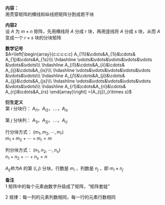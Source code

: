 **内容：**  
用贯穿矩阵的横线和纵线把矩阵分割成若干块  
  
**内容2**  
设 $A$ 为 $m\times n$ 矩阵，先用横线将 $A$ 分成 $r$ 块，再用竖线将 $A$ 分成 $s$ 块，从而 $A$ 变成一个 $r\times s$ 块的分块矩阵  
  
**数学记号**  
$A=\left[\begin{array}{c:c:c:c:c}  
A_{11}&\cdots&A_{1i}&\cdots&  
A_{1j}&\cdots&A_{1s}\\\  
\hdashline  
\vdots&\vdots&\vdots&\vdots&\vdots  
&\vdots&\vdots\\\  
\hdashline  
A_{i1}&\cdots&A_{ii}&\cdots&  
A_{ij}&\cdots&A_{is}\\\  
\hdashline  
\vdots&\vdots&\vdots&\vdots&\vdots  
&\vdots&\vdots\\\  
\hdashline  
A_{j1}&\cdots&A_{ji}&\cdots&  
A_{jj}&\cdots&A_{js}\\\  
\hdashline  
\vdots&\vdots&\vdots&\vdots&\vdots  
&\vdots&\vdots\\\  
\hdashline  
A_{r1}&\cdots&A_{ri}&\cdots&  
A_{rj}&\cdots&A_{rs}  
\end{array}\right]  
=(A_{ij})_{r\times s}$  
  
**衍生定义**  
第 $i$ 分块行： $A_{i1}，A_{i2}，\cdots， A_{is}$  
  
第 $j$ 分块列： $A_{1j}，A_{2j}，\cdots， A_{rj}$  
  
行分块方式： $(m_1,m_2,\cdots,m_r)$  
$m_1+m_2+\cdots+m_r=m$  
  
列分块方式： $(n_1,n_2,\cdots,n_s)$  
$n_1+n_2+\cdots+n_s=n$  
  
$A_{ij}称为A$ 的第 $(i,j)$ 分块，行数是 $m_i$ ，列数是 $n_j$ ，即 $m_i\times n_j$  
  
**备注**  
1 矩阵中的每个元素由数字升级成了矩阵，“矩阵套娃”  
  
2 规律：每一列的元素列数相同，每一行的元素行数相同  
